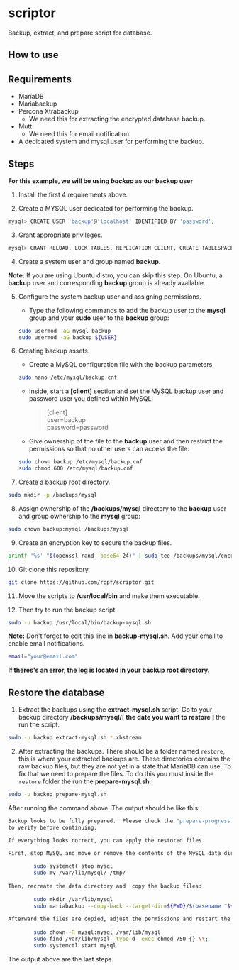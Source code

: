 # scriptor

Backup, extract, and prepare script for database.

## How to use

## Requirements

- MariaDB
- Mariabackup
- Percona Xtrabackup
  - We need this for extracting the encrypted database backup.
- Mutt
  - We need this for email notification.
- A dedicated system and mysql user for performing the backup.

## Steps

**For this example, we will be using *backup* as our backup user**

1. Install the first 4 requirements above.

2. Create a MYSQL user dedicated for performing the backup.

```sh
mysql> CREATE USER 'backup'@'localhost' IDENTIFIED BY 'password';
```

3. Grant appropriate privileges.

```sh
mysql> GRANT RELOAD, LOCK TABLES, REPLICATION CLIENT, CREATE TABLESPACE, PROCESS, SUPER, CREATE, INSERT, SELECT ON *.* TO 'backup'@'localhost';
```

4. Create a system user and group named **backup**.

**Note:** If you are using Ubuntu distro, you can skip this step. On Ubuntu, a **backup** user and corresponding **backup** group is already available.

5. Configure the system backup user and assigning permissions.

    - Type the following commands to add the backup user to the **mysql** group and your **sudo** user to the **backup** group:

    ```sh
    sudo usermod -aG mysql backup
    sudo usermod -aG backup ${USER}
    ```

6. Creating backup assets.
    - Create a MySQL configuration file with the backup parameters

    ```sh
    sudo nano /etc/mysql/backup.cnf
    ```

    - Inside, start a **[client]** section and set the MySQL backup user and password user you defined within MySQL:
        >[client]\
        >user=backup\
        >password=password

    - Give ownership of the file to the **backup** user and then restrict the permissions so that no other users can access the file:

    ```sh
    sudo chown backup /etc/mysql/backup.cnf
    sudo chmod 600 /etc/mysql/backup.cnf
    ```

7. Create a backup root directory.

```sh
sudo mkdir -p /backups/mysql
```

8. Assign ownership of the **/backups/mysql** directory to the **backup** user and group ownership to the **mysql** group:

```sh
sudo chown backup:mysql /backups/mysql
```

9. Create an encryption key to secure the backup files.

```sh
printf '%s' "$(openssl rand -base64 24)" | sudo tee /backups/mysql/encryption_key && echo
```

10. Git clone this repository.

```sh
git clone https://github.com/rppf/scriptor.git
```

11. Move the scripts to **/usr/local/bin** and make them executable.

12. Then try to run the backup script.

```sh
sudo -u backup /usr/local/bin/backup-mysql.sh
```

**Note:** Don't forget to edit this line in **backup-mysql.sh**. Add your email to enable email notifications.

```sh
email="your@email.com"
```

**If theres's an error, the log is located in your backup root directory.**

## Restore the database

1. Extract the backups using the **extract-mysql.sh** script. Go to your backup directory **/backups/mysql/[ the date you want to restore ]** the run the script.

```sh
sudo -u backup extract-mysql.sh *.xbstream
```

2. After extracting the backups. There should be a folder named ```restore```, this is where your extracted backups are. These directories contains the raw backup files, but they are not yet in a state that MariaDB can use. To fix that we need to prepare the files. To do this you must inside the ```restore``` folder the run the **prepare-mysql.sh**.

```sh
sudo -u backup prepare-mysql.sh
```

After running the command above. The output should be like this:

```sh
Backup looks to be fully prepared.  Please check the "prepare-progress.log" file
to verify before continuing.

If everything looks correct, you can apply the restored files.

First, stop MySQL and move or remove the contents of the MySQL data directory:
    
        sudo systemctl stop mysql
        sudo mv /var/lib/mysql/ /tmp/
    
Then, recreate the data directory and  copy the backup files:
    
        sudo mkdir /var/lib/mysql
        sudo mariabackup --copy-back --target-dir=${PWD}/$(basename "${full_backup_dir}")
    
Afterward the files are copied, adjust the permissions and restart the service:
    
        sudo chown -R mysql:mysql /var/lib/mysql
        sudo find /var/lib/mysql -type d -exec chmod 750 {} \\;
        sudo systemctl start mysql
```

The output above are the last steps.
